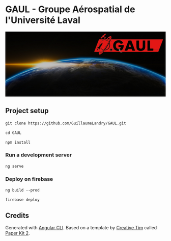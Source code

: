 # GAUL - Groupe Aérospatial de l'Université Laval
![GAUL Banner](src/assets/gaul/GAUL_Stratos_Cover_Facebook.png)

## Project setup
```
git clone https://github.com/GuillaumeLandry/GAUL.git
```
```
cd GAUL
```
```
npm install
```

### Run a development server
```
ng serve
```

### Deploy on firebase
```
ng build --prod
```
```
firebase deploy
```

## Credits

Generated with [Angular CLI](https://github.com/angular/angular-cli).
Based on a template by [Creative Tim](https://www.creative-tim.com/) called [Paper Kit 2](https://www.creative-tim.com/product/paper-kit-2).
